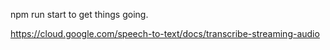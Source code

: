 npm run start to get things going.

https://cloud.google.com/speech-to-text/docs/transcribe-streaming-audio